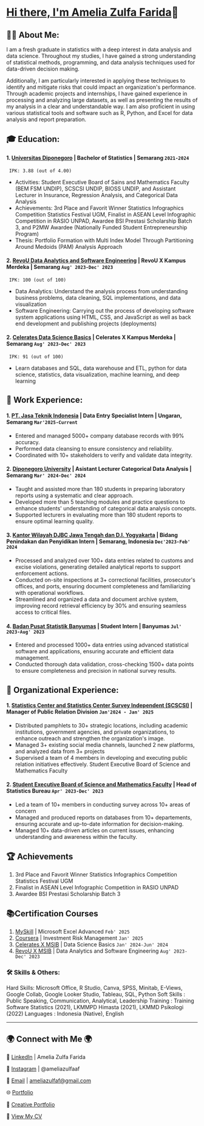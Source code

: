 # [Hi there, I'm Amelia Zulfa Farida](https://www.linkedin.com/in/ameliazulfaaa/)👋

## 🙋‍♂️ About Me:

I am a fresh graduate in statistics with a deep interest in data analysis and data science. Throughout my studies, I have gained a strong understanding of statistical methods, programming, and data analysis techniques used for data-driven decision making.

Additionally, I am particularly interested in applying these techniques to identify and mitigate risks that could impact an organization's performance. Through academic projects and internships, I have gained experience in processing and analyzing large datasets, as well as presenting the results of my analysis in a clear and understandable way. I am also proficient in using various statistical tools and software such as R, Python, and Excel for data analysis and report preparation.

## 🎓 Education:
#### 1. [Universitas Diponegoro](https://www.undip.ac.id) | Bachelor of Statistics | Semarang `2021-2024`
     IPK: 3.88 (out of 4.00)
   - Activities: Student Executive Board of Sains and Mathematics Faculty (BEM FSM UNDIP), SCSCSI UNDIP, BIOSS UNDIP, and Assistant Lecturer in Insurance, Regression Analysis, and Categorical Data Analysis
   - Achievements: 3rd Place and Favorit Winner Statistics Infographics Competition Statistics Festival UGM, Finalist in ASEAN Level Infographic Competition in RASIO UNPAD, Awardee BSI Prestasi Scholarship Batch 3, and P2MW Awardee (Nationally Funded Student Entrepreneurship Program)
   - Thesis: Portfolio Formation with Multi Index Model Through Partitioning Around Medoids (PAM) Analysis Approach

#### 2. [RevoU Data Analytics and Software Engineering](https://www.revou.co/) | RevoU X Kampus Merdeka | Semarang `Aug' 2023-Dec' 2023`
     IPK: 100 (out of 100)
   - Data Analytics: Understand the analysis process from understanding business problems, data cleaning, SQL implementations, and data visualization
   - Software Engineering: Carrying out the process of developing software system applications using HTML, CSS, and JavaScript as well as back end development and publishing projects (deployments)

#### 2. [Celerates Data Science Basics](https://celerates.co.id/) | Celerates X Kampus Merdeka | Semarang `Aug' 2023-Dec' 2023`
     IPK: 91 (out of 100)
   - Learn databases and SQL, data warehouse and ETL, python for data science, statistics, data visualization, machine learning, and deep learning
 
## 💼 Work Experience:
#### 1. [PT. Jasa Teknik Indonesia](https://jastekindo.co.id/) | Data Entry Specialist Intern | Ungaran, Semarang `Mar'2025-Current`
 - Entered and managed 5000+ company database records with 99% accuracy.
 - Performed data cleansing to ensure consistency and reliability.
 - Coordinated with 10+ stakeholders to verify and validate data integrity.

#### 2. [Diponegoro University](https://www.undip.ac.id) | Asistant Lecturer Categorical Data Analysis | Semarang `Mar' 2024-Dec' 2024`
   - Taught and assisted more than 180 students in preparing laboratory reports using a systematic and clear approach.
   - Developed more than 5 teaching modules and practice questions to enhance students' understanding of categorical data analysis concepts.
   - Supported lecturers in evaluating more than 180 student reports to ensure optimal learning quality.
   
#### 3. [Kantor Wilayah DJBC Jawa Tengah dan D.I. Yogyakarta](www.beacukai.go.id) | Bidang Penindakan dan Penyidikan Intern | Semarang, Indonesia `Dec'2023-Feb' 2024`
   - Processed and analyzed over 100+ data entries related to customs and excise violations, generating detailed analytical reports to support enforcement actions.
-	Conducted on-site inspections at 3+ correctional facilities, prosecutor's offices, and ports, ensuring document completeness and familiarizing with operational workflows.
-	Streamlined and organized a data and document archive system, improving record retrieval efficiency by 30% and ensuring seamless access to critical files.

#### 4. [Badan Pusat Statistik Banyumas](https://banyumaskab.bps.go.id/id) | Student Intern | Banyumas `Jul' 2023-Aug' 2023`
   -	Entered and processed 1000+ data entries using advanced statistical software and applications, ensuring accurate and efficient data management.
-	Conducted thorough data validation, cross-checking 1500+ data points to ensure completeness and precision in national survey results.

## 🤝 Organizational Experience:
#### 1. [Statistics Center and Statistics Center Survey Independent (SCSCSI)](https://statisticscenterundip.com/) | Manager of Public Relation Division `Jan'2024 - Jan' 2025`
   - Distributed pamphlets to 30+ strategic locations, including academic institutions, government agencies, and private organizations, to enhance outreach and strengthen the organization's image.
-	Managed 3+ existing social media channels, launched 2 new platforms, and analyzed data from 3+ projects
-	Supervised a team of 4 members in developing and executing public relation initiatives effectively.
Student Executive Board of Science and Mathematics Faculty

#### 2. [Student Executive Board of Science and Mathematics Faculty](https://www.bemfsmundip.com/) | Head of Statistics Bureau `Apr' 2023-Dec' 2023`
  -	Led a team of 10+ members in conducting survey across 10+ areas of concern
-	Managed and produced reports on databases from 10+ departements, ensuring accurate and up-to-date information for decision-making.
-	Managed 10+ data-driven articles on current issues, enhancing understanding and awareness within the faculty.

## 🏆 Achievements
 1. 3rd Place and Favorit Winner Statistics Infographics Competition Statistics Festival UGM
 2. Finalist in ASEAN Level 
Infographic Competition in RASIO UNPAD
3. Awardee BSI Prestasi Scholarship Batch 3

## 📚Certification Courses
1. [MySkill](https://storage.googleapis.com/myskill-v2-certificates/topic-q4UxJQUaSD1OshMqlZap/FvTwRMVc5hUHPOXdKDVkjOA2vi63-qwgBo1Kf9yLcVG8WODoO.pdf) | Microsoft Excel Advanced `Feb' 2025`
2. [Coursera](https://coursera.org/share/c7e337a85797b1e8123a9b0b31f010ea) | Investment Risk Management `Jan' 2025`
3. [Celerates X MSIB](https://drive.google.com/file/d/1uIztAL9qpL1gORMD83vO_YvU984Mkrw0/view?usp=sharing) | Data Science Basics `Jan' 2024-Jun' 2024`
4. [RevoU X MSIB](https://drive.google.com/file/d/1PtRYe4-laLAx3vM_YibtsBb1e-3V-qMT/view?usp=sharing) | Data Analytics and Software Engineering `Aug' 2023-Dec' 2023`


### 🛠️ Skills & Others:
Hard Skills: Microsoft Office, R Studio, Canva, SPSS, Minitab, E-Views, Google Collab, Google Looker Studio, Tableau, SQL,      Python
Soft Skills	: Public Speaking, Communication, Analytical, Leadership
Training	: Training Software Statistics (2021), LKMMPD Himasta (2021), LKMMD Psikologi (2022)
Languages	: Indonesia (Native), English

---

## 🌍 Connect with Me 🌍  
🔗 [LinkedIn](https://www.linkedin.com/in/ameliazulfaaa/) | Amelia Zulfa Farida

📸 [Instagram](https://www.instagram.com/ameliazulfaaf/) | @ameliazulfaaf

📧 [Email](mailto:ameliazulfaf@gmail.com)  | ameliazulfaf@gmail.com

🌐 [Portfolio](https://ameliazulfaf.github.io/)

📂 [Creative Portfolio](https://drive.google.com/file/d/1lskoEBvh2ObVplpxim1FANUWFyz1AGIF/view?usp=sharing)

📄 [View My CV](https://drive.google.com/file/d/1KErsvmhFrW7qKGNr9eOc7LkbYfOa3Djo/view?usp=sharing)

